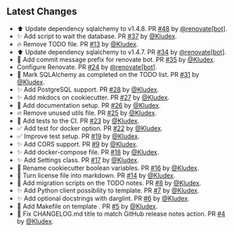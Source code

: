 ## Latest Changes

* ⬆️ Update dependency sqlalchemy to v1.4.8. PR [#48](https://github.com/Kludex/fastapi-template/pull/48) by [@renovate[bot]](https://github.com/apps/renovate).
* ✨ Add script to wait the database. PR [#37](https://github.com/Kludex/fastapi-template/pull/37) by [@Kludex](https://github.com/Kludex).
* 🔥 Remove TODO file. PR [#13](https://github.com/Kludex/fastapi-template/pull/13) by [@Kludex](https://github.com/Kludex).
* ⬆️ Update dependency sqlalchemy to v1.4.7. PR [#34](https://github.com/Kludex/fastapi-template/pull/34) by [@renovate[bot]](https://github.com/apps/renovate).
* 👷 Add commit message prefix for renovate bot. PR [#35](https://github.com/Kludex/fastapi-template/pull/35) by [@Kludex](https://github.com/Kludex).
* Configure Renovate. PR [#24](https://github.com/Kludex/fastapi-template/pull/24) by [@renovate[bot]](https://github.com/apps/renovate).
* 📝 Mark SQLAlchemy as completed on the TODO list. PR [#31](https://github.com/Kludex/fastapi-template/pull/31) by [@Kludex](https://github.com/Kludex).
* ✨ Add PostgreSQL support. PR [#28](https://github.com/Kludex/fastapi-template/pull/28) by [@Kludex](https://github.com/Kludex).
* ✨ Add mkdocs on cookiecutter. PR [#27](https://github.com/Kludex/fastapi-template/pull/27) by [@Kludex](https://github.com/Kludex).
* 📝 Add documentation setup. PR [#26](https://github.com/Kludex/fastapi-template/pull/26) by [@Kludex](https://github.com/Kludex).
* 🔥 Remove unused utils file. PR [#25](https://github.com/Kludex/fastapi-template/pull/25) by [@Kludex](https://github.com/Kludex).
* 👷 Add tests to the CI. PR [#23](https://github.com/Kludex/fastapi-template/pull/23) by [@Kludex](https://github.com/Kludex).
* ✅ Add test for docker option. PR [#22](https://github.com/Kludex/fastapi-template/pull/22) by [@Kludex](https://github.com/Kludex).
* ✅ Improve test setup. PR [#19](https://github.com/Kludex/fastapi-template/pull/19) by [@Kludex](https://github.com/Kludex).
* ✨ Add CORS support. PR [#9](https://github.com/Kludex/fastapi-template/pull/9) by [@Kludex](https://github.com/Kludex).
* ✨ Add docker-compose file. PR [#18](https://github.com/Kludex/fastapi-template/pull/18) by [@Kludex](https://github.com/Kludex).
* ✨ Add Settings class. PR [#17](https://github.com/Kludex/fastapi-template/pull/17) by [@Kludex](https://github.com/Kludex).
* 🚚 Rename cookiecutter boolean variables. PR [#16](https://github.com/Kludex/fastapi-template/pull/16) by [@Kludex](https://github.com/Kludex).
* 🚚 Turn license file into markdown. PR [#14](https://github.com/Kludex/fastapi-template/pull/14) by [@Kludex](https://github.com/Kludex).
* 📝 Add migration scripts on the TODO notes. PR [#8](https://github.com/Kludex/fastapi-template/pull/8) by [@Kludex](https://github.com/Kludex).
* ✨ Add Python client possibility to template. PR [#7](https://github.com/Kludex/fastapi-template/pull/7) by [@Kludex](https://github.com/Kludex).
* ✨ Add optional docstrings with darglint. PR [#6](https://github.com/Kludex/fastapi-template/pull/6) by [@Kludex](https://github.com/Kludex).
* 🔨 Add Makefile on template . PR [#5](https://github.com/Kludex/fastapi-template/pull/5) by [@Kludex](https://github.com/Kludex).
* 🐛 Fix CHANGELOG.md title to match GitHub release notes action. PR [#4](https://github.com/Kludex/fastapi-template/pull/4) by [@Kludex](https://github.com/Kludex).
